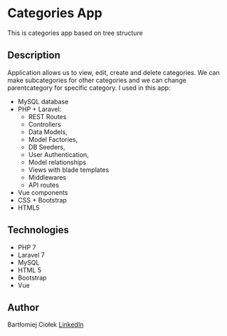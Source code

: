 # Categories App
This is categories app based on tree structure
## Description
Application allows us to view, edit, create and delete categories. We can make subcategories for other categories and we can change parentcategory for specific category. 
I used in this app:
  - MySQL database
- PHP + Laravel:
    - REST Routes
    - Controllers
    - Data Models,
    - Model Factories,
    - DB Seeders,
    - User Authentication,
    - Model relationships
    - Views with blade templates
    - Middlewares
    - API routes
- Vue components
- CSS + Bootstrap
- HTML5

## Technologies
- PHP 7
- Laravel 7
- MySQL
- HTML 5
- Bootstrap
- Vue

## Author
Bartłomiej Ciołek
[LinkedIn](https://www.linkedin.com/in/bartłomiej-ciołek-06a63b164)
